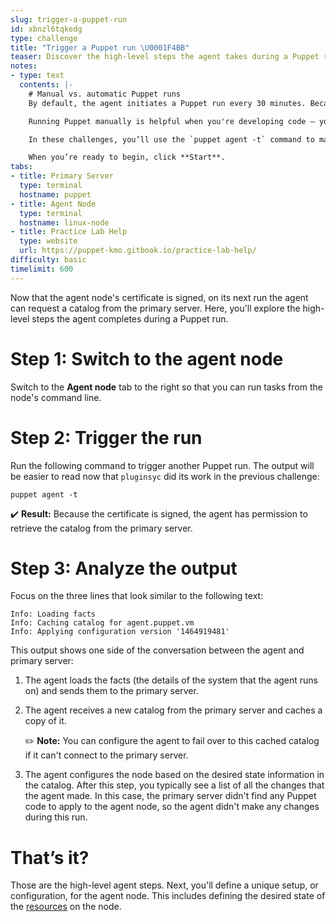 ```yaml
---
slug: trigger-a-puppet-run
id: xbnzl6tqkedg
type: challenge
title: "Trigger a Puppet run \U0001F4BB"
teaser: Discover the high-level steps the agent takes during a Puppet run.
notes:
- type: text
  contents: |-
    # Manual vs. automatic Puppet runs
    By default, the agent initiates a Puppet run every 30 minutes. Because it's difficult to demonstrate Puppet with these scheduled background runs, we disabled the Puppet agent service on your agent system.

    Running Puppet manually is helpful when you're developing code — you can observe the agent output as it makes the required changes to the system.

    In these challenges, you’ll use the `puppet agent -t` command to manually trigger a Puppet run.

    When you’re ready to begin, click **Start**.
tabs:
- title: Primary Server
  type: terminal
  hostname: puppet
- title: Agent Node
  type: terminal
  hostname: linux-node
- title: Practice Lab Help
  type: website
  url: https://puppet-kmo.gitbook.io/practice-lab-help/
difficulty: basic
timelimit: 600
---
```

Now that the agent node's certificate is signed, on its next run the agent can request a catalog from the primary server. Here, you'll explore the high-level steps the agent completes during a Puppet run.

# Step 1: Switch to the agent node
Switch to the **Agent node** tab to the right so that you can run tasks from the node's command line.

# Step 2: Trigger the run
Run the following command to trigger another Puppet run. The output will be easier to read now that `pluginsyc` did its work in the previous challenge:
```
puppet agent -t
```
✔️ **Result:** Because the certificate is signed, the agent has permission to retrieve the catalog from the primary server.


# Step 3: Analyze the output
Focus on the three lines that look similar to the following text:
```
Info: Loading facts
Info: Caching catalog for agent.puppet.vm
Info: Applying configuration version '1464919481'
```
This output shows one side of the conversation between the agent and primary server:
1. The agent loads the facts (the details of the system that the agent runs on) and sends them to the primary server.
2. The agent receives a new catalog from the primary server and caches a copy of it.

      ✏️ **Note:**   You can configure the agent to fail over to this cached catalog if it can't connect to the primary server.

3. The agent configures the node based on the desired state information in the catalog. After this step, you typically see a list of all the changes that the agent made. In this case, the primary server didn't find any Puppet code to apply to the agent node, so the agent didn't make any changes during this run.

# That’s it?
Those are the high-level agent steps. Next, you'll define a unique setup, or configuration, for the agent node. This includes defining the desired state of the [resources](https://puppet.com/docs/puppet/latest/glossary.html#resource) on the node.